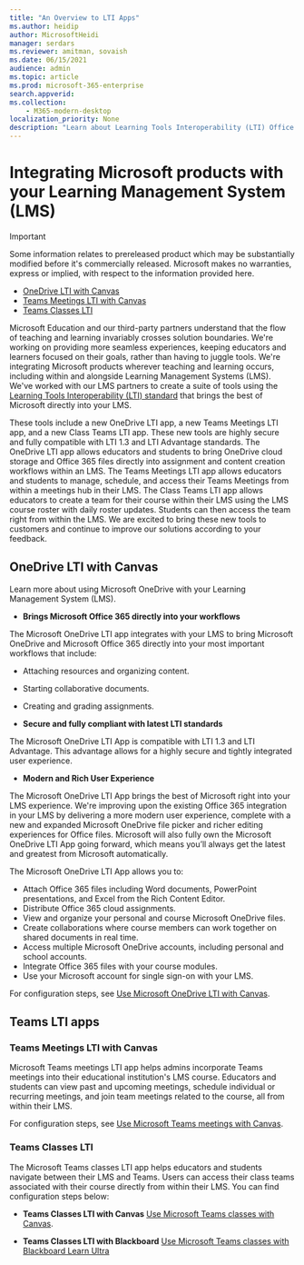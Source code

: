 ```yaml
---
title: "An Overview to LTI Apps"
ms.author: heidip
author: MicrosoftHeidi
manager: serdars
ms.reviewer: amitman, sovaish
ms.date: 06/15/2021
audience: admin
ms.topic: article
ms.prod: microsoft-365-enterprise
search.appverid: 
ms.collection: 
    - M365-modern-desktop
localization_priority: None
description: "Learn about Learning Tools Interoperability (LTI) Office apps in M365, and how they will help educators when integrating Office apps into their Learning Management System (LMS)."
---
```


# Integrating Microsoft products with your Learning Management System (LMS)

> [!IMPORTANT]
> Some information relates to prereleased product which may be substantially modified before it's commercially released. Microsoft makes no warranties, express or implied, with respect to the information provided here.

- [OneDrive LTI with Canvas](#onedrive-lti-with-canvas)
- [Teams Meetings LTI with Canvas](#teams-meetings-lti-with-canvas)
- [Teams Classes LTI](#teams-classes-lti)

Microsoft Education and our third-party partners understand that the flow of teaching and learning invariably crosses solution boundaries. We're working on providing more seamless experiences, keeping educators and learners focused on their goals, rather than having to juggle tools. We're integrating Microsoft products wherever teaching and learning occurs, including within and alongside Learning Management Systems (LMS). We've worked with our LMS partners to create a suite of tools using the [Learning Tools Interoperability (LTI) standard](https://www.imsglobal.org/activity/learning-tools-interoperability) that brings the best of Microsoft directly into your LMS.

These tools include a new OneDrive LTI app, a new Teams Meetings LTI app, and a new Class Teams LTI app. These new tools are highly secure and fully compatible with LTI 1.3 and LTI Advantage standards. The OneDrive LTI app allows educators and students to bring OneDrive cloud storage and Office 365 files directly into assignment and content creation workflows within an LMS. The Teams Meetings LTI app allows educators and students to manage, schedule, and access their Teams Meetings from within a meetings hub in their LMS. The Class Teams LTI app allows educators to create a team for their course within their LMS using the LMS course roster with daily roster updates. Students can then access the team right from within the LMS. We are excited to bring these new tools to customers and continue to improve our solutions according to your feedback.

## OneDrive LTI with Canvas

Learn more about using Microsoft OneDrive with your Learning Management System (LMS).

- **Brings Microsoft Office 365 directly into your workflows**

The Microsoft OneDrive LTI app integrates with your LMS to bring Microsoft OneDrive and Microsoft Office 365 directly into your most important workflows that include:

- Attaching resources and organizing content.
- Starting collaborative documents.
- Creating and grading assignments.

- **Secure and fully compliant with latest LTI standards**

The Microsoft OneDrive LTI App is compatible with LTI 1.3 and LTI Advantage. This advantage allows for a highly secure and tightly integrated user experience.

- **Modern and Rich User Experience**

The Microsoft OneDrive LTI App brings the best of Microsoft right into your LMS experience. We're improving upon the existing Office 365 integration in your LMS by delivering a more modern user experience, complete with a new and expanded Microsoft OneDrive file picker and richer editing experiences for Office files. Microsoft will also fully own the Microsoft OneDrive LTI App going forward, which means you’ll always get the latest and greatest from Microsoft automatically.

The Microsoft OneDrive LTI App allows you to:

- Attach Office 365 files including Word documents, PowerPoint presentations, and Excel from the Rich Content Editor.
- Distribute Office 365 cloud assignments.
- View and organize your personal and course Microsoft OneDrive files.
- Create collaborations where course members can work together on shared documents in real time.
- Access multiple Microsoft OneDrive accounts, including personal and school accounts.
- Integrate Office 365 files with your course modules.
- Use your Microsoft account for single sign-on with your LMS.

For configuration steps, see [Use Microsoft OneDrive LTI with Canvas](use-onedrive-with-lms.md).

## Teams LTI apps

### Teams Meetings LTI with Canvas

Microsoft Teams meetings LTI app helps admins incorporate Teams meetings into their educational institution's LMS course. Educators and students can view past and upcoming meetings, schedule individual or recurring meetings, and join team meetings related to the course, all from within their LMS.

For configuration steps, see [Use Microsoft Teams meetings with Canvas](teams-meetings-with-canvas.md).

### Teams Classes LTI

The Microsoft Teams classes LTI app helps educators and students navigate between their LMS and Teams. Users can access their class teams associated with their course directly from within their LMS. You can find configuration steps below:

- **Teams Classes LTI with Canvas** [Use Microsoft Teams classes with Canvas](teams-classes-with-canvas.md).

- **Teams Classes LTI with Blackboard** [Use Microsoft Teams classes with Blackboard Learn Ultra](teams-classes-with-blackboard.md)
